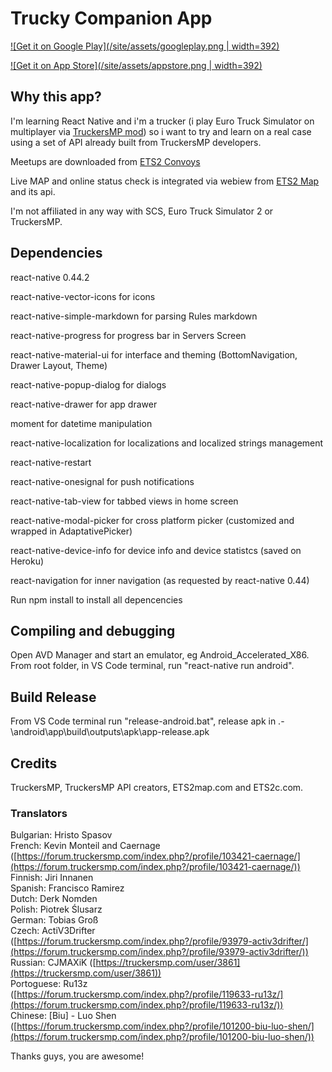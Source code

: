 # Trucky Companion App

[![Get it on Google Play](/site/assets/googleplay.png | width=392)](https://play.google.com/store/apps/details?id=com.trucky)

[![Get it on App Store](/site/assets/appstore.png | width=392)](https://itunes.apple.com/ro/app/truckyapp/id1233325424?mt=8)

## Why this app?

I'm learning React Native and i'm a trucker (i play Euro Truck Simulator on multiplayer via [TruckersMP mod](https://truckersmp.com/)) so i want to try and learn on a real case using a set of API already built from TruckersMP developers.

Meetups are downloaded from [ETS2 Convoys](http://ets2c.com)

Live MAP and online status check is integrated via webiew from [ETS2 Map](http://ETS2map.com) and its api.

I'm not affiliated in any way with SCS, Euro Truck Simulator 2 or TruckersMP.

## Dependencies

react-native 0.44.2

react-native-vector-icons for icons

react-native-simple-markdown for parsing Rules markdown

react-native-progress for progress bar in Servers Screen

react-native-material-ui for interface and theming (BottomNavigation, Drawer Layout, Theme)

react-native-popup-dialog for dialogs

react-native-drawer for app drawer

moment for datetime manipulation

react-native-localization for localizations and localized strings management

react-native-restart

react-native-onesignal for push notifications

react-native-tab-view for tabbed views in home screen

react-native-modal-picker for cross platform picker (customized and wrapped in AdaptativePicker)

react-native-device-info for device info and device statistcs (saved on Heroku)

react-navigation for inner navigation (as requested by react-native 0.44)

Run npm install to install all depencencies

## Compiling and debugging
Open AVD Manager and start an emulator, eg Android_Accelerated_X86. From root folder, in VS Code terminal, run "react-native run android".

## Build Release
From VS Code terminal run "release-android.bat", release apk in .-\android\app\build\outputs\apk\app-release.apk

## Credits
TruckersMP, TruckersMP API creators, ETS2map.com and ETS2c.com.

### Translators
Bulgarian: Hristo Spasov<br/>
French: Kevin Monteil and Caernage ([https://forum.truckersmp.com/index.php?/profile/103421-caernage/](https://forum.truckersmp.com/index.php?/profile/103421-caernage/))<br/>
Finnish: Jiri Innanen<br/>
Spanish: Francisco Ramirez<br/>
Dutch: Derk Nomden<br/>
Polish: Piotrek Ślusarz<br/>
German: Tobias Groß<br/>
Czech: ActiV3Drifter ([https://forum.truckersmp.com/index.php?/profile/93979-activ3drifter/](https://forum.truckersmp.com/index.php?/profile/93979-activ3drifter/))<br/>
Russian: CJMAXiK ([https://truckersmp.com/user/3861](https://truckersmp.com/user/3861))<br/>
Portoguese: Ru13z ([https://forum.truckersmp.com/index.php?/profile/119633-ru13z/](https://forum.truckersmp.com/index.php?/profile/119633-ru13z/))<br/>
Chinese: [Biu] - Luo Shen ([https://forum.truckersmp.com/index.php?/profile/101200-biu-luo-shen/](https://forum.truckersmp.com/index.php?/profile/101200-biu-luo-shen/))<br/>

Thanks guys, you are awesome!
